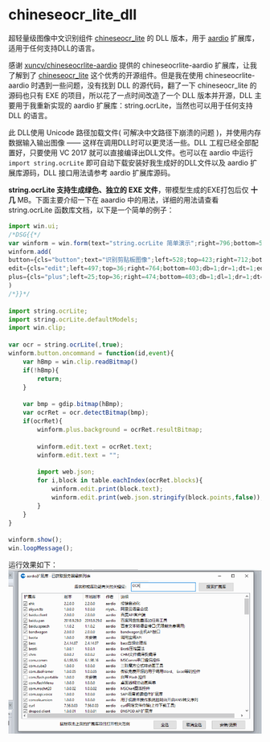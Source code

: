# chineseocr_lite_dll
超轻量级图像中文识别组件 [chineseocr_lite](https://github.com/DayBreak-u/chineseocr_lite) 的 DLL 版本，用于 [aardio](http://www.aardio.com) 扩展库，适用于任何支持DLL的语言。

感谢 [xuncv/chineseocrlite-aardio](https://github.com/xuncv/chineseocrlite-aardio) 提供的 chineseocrlite-aardio 扩展库，让我了解到了  [chineseocr_lite](https://github.com/DayBreak-u/chineseocr_lite) 这个优秀的开源组件。但是我在使用 chineseocrlite-aardio 时遇到一些问题，没有找到 DLL 的源代码，翻了一下 chineseocr_lite 的源码也只有 EXE 的项目，所以花了一点时间改造了一个 DLL 版本并开源，DLL 主要用于我重新实现的 aardio 扩展库：string.ocrLite，当然也可以用于任何支持 DLL 的语言。

此 DLL使用 Unicode 路径加载文件( 可解决中文路径下崩溃的问题 )，并使用内存数据输入输出图像 —— 这样在调用DLL时可以更灵活一些。DLL 工程已经全部配置好，只要使用 VC 2017 就可以直接编译出DLL文件。也可以在 aardio 中运行 `import string.ocrLite` 即可自动下载安装好我生成好的DLL文件以及 aardio 扩展库源码，DLL 接口用法请参考 aardio 扩展库源码。

**string.ocrLite 支持生成绿色、独立的 EXE 文件**，带模型生成的EXE打包后仅 **十几** MB。下面主要介绍一下在 aaardio 中的用法，详细的用法请查看 string.ocrLite 函数库文档，以下是一个简单的例子：

```javascript
import win.ui;
/*DSG{{*/
var winform = win.form(text="string.ocrLite 简单演示";right=796;bottom=504)
winform.add(
button={cls="button";text="识别剪贴板图像";left=528;top=423;right=712;bottom=477;db=1;dr=1;z=2};
edit={cls="edit";left=497;top=36;right=764;bottom=403;db=1;dr=1;dt=1;edge=1;hscroll=1;multiline=1;vscroll=1;z=3};
plus={cls="plus";left=25;top=36;right=474;bottom=403;db=1;dl=1;dr=1;dt=1;repeat="scale";z=1}
)
/*}}*/

import string.ocrLite;
import string.ocrLite.defaultModels;
import win.clip;

var ocr = string.ocrLite(,true);
winform.button.oncommand = function(id,event){
	var hBmp = win.clip.readBitmap()
	if(!hBmp){
		return;
	}
	
	var bmp = gdip.bitmap(hBmp);
	var ocrRet = ocr.detectBitmap(bmp);
	if(ocrRet){
		winform.plus.background = ocrRet.resultBitmap;
		
		winform.edit.text = ocrRet.text;
		winform.edit.text = "";
		
		import web.json;
		for i,block in table.eachIndex(ocrRet.blocks){
			winform.edit.print(block.text);
			winform.edit.print(web.json.stringify(block.points,false));
		}
	}
}

winform.show();
win.loopMessage();
```

运行效果如下：
![OCR 示例效果 ](https://github.com/aardio/chineseocr_lite_dll/raw/main/screenshots/ocr.gif)